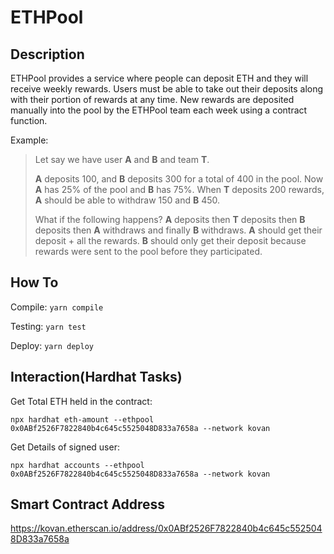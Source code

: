 # ETHPool

## Description

ETHPool provides a service where people can deposit ETH and they will receive weekly rewards.
Users must be able to take out their deposits along with their portion of rewards at any time.
New rewards are deposited manually into the pool by the ETHPool team each week using a contract function.

Example:

> Let say we have user **A** and **B** and team **T**.
>
> **A** deposits 100, and **B** deposits 300 for a total of 400 in the pool. Now **A** has 25% of the pool and **B** has 75%. When **T** deposits 200 rewards, **A** should be able to withdraw 150 and **B** 450.
>
> What if the following happens? **A** deposits then **T** deposits then **B** deposits then **A** withdraws and finally **B** withdraws.
> **A** should get their deposit + all the rewards.
> **B** should only get their deposit because rewards were sent to the pool before they participated.

## How To

Compile: `yarn compile`

Testing: `yarn test`

Deploy: `yarn deploy`

## Interaction(Hardhat Tasks)

Get Total ETH held in the contract: 

`npx hardhat eth-amount --ethpool 0x0ABf2526F7822840b4c645c5525048D833a7658a --network kovan`

Get Details of signed user:

`npx hardhat accounts --ethpool 0x0ABf2526F7822840b4c645c5525048D833a7658a --network kovan`

## Smart Contract Address

https://kovan.etherscan.io/address/0x0ABf2526F7822840b4c645c5525048D833a7658a

